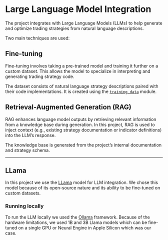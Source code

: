 # Large Language Model Integration

The project integrates with Large Language Models (LLMs) to help generate and optimize trading strategies from natural language descriptions.

Two main techniques are used:

## Fine-tuning

Fine-tuning involves taking a pre-trained model and training it further on a custom dataset. This allows the model to specialize in interpreting and generating trading strategy code.

The dataset consists of natural language strategy descriptions paired with their code implementations. It is created using the [`training_data`](training_data.md) module.

## Retrieval-Augmented Generation (RAG)

RAG enhances language model outputs by retrieving relevant information from a knowledge base during generation. In this project, RAG is used to inject context (e.g., existing strategy documentation or indicator definitions) into the LLM’s response.

The knowledge base is generated from the project’s internal documentation and strategy schema.

---

## LLama

In this project we use the [LLama](https://www.llama.com) model for LLM integration. We chose this model because of its open-source nature and its ability to be fine-tuned on custom datasets.

### Running locally

To run the LLM locally we used the [Ollama](https://ollama.com) framework. Because of the hardware limitations, we used 1B and 3B Llama models which can be fine-tuned on a single GPU or Neural Engine in Apple Silicon which was our case. 